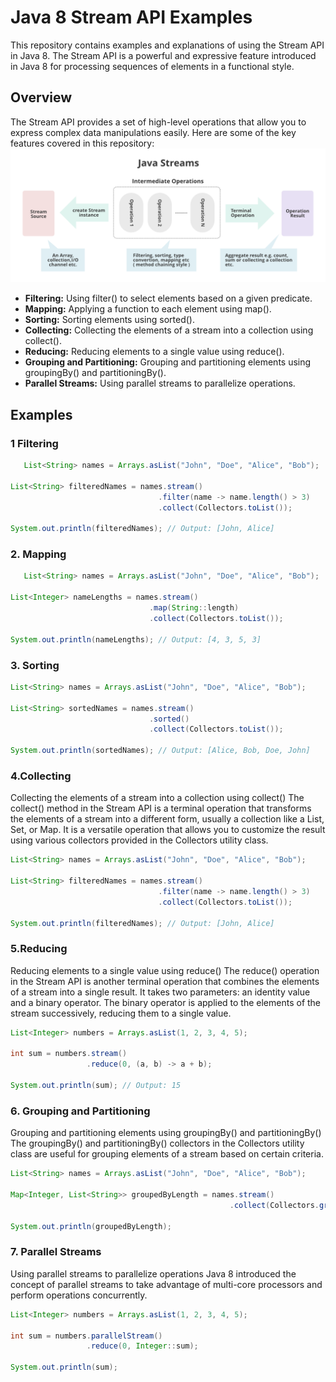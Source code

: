 # Java 8 Stream API Examples

This repository contains examples and explanations of using the Stream API in Java 8. The Stream API is a powerful and expressive feature introduced in Java 8 for processing sequences of elements in a functional style.

## Overview

The Stream API provides a set of high-level operations that allow you to express complex data manipulations easily. Here are some of the key features covered in this repository:
![image](JavaStream.png )

- **Filtering:** Using filter() to select elements based on a given predicate.
- **Mapping:** Applying a function to each element using map().
- **Sorting:** Sorting elements using sorted().
- **Collecting:** Collecting the elements of a stream into a collection using collect().
- **Reducing:** Reducing elements to a single value using reduce().
- **Grouping and Partitioning:** Grouping and partitioning elements using groupingBy() and partitioningBy().
- **Parallel Streams:** Using parallel streams to parallelize operations.

## Examples

### 1 Filtering

```java
   List<String> names = Arrays.asList("John", "Doe", "Alice", "Bob");

List<String> filteredNames = names.stream()
                                 .filter(name -> name.length() > 3)
                                 .collect(Collectors.toList());

System.out.println(filteredNames); // Output: [John, Alice]
```

### 2. Mapping

```java
   List<String> names = Arrays.asList("John", "Doe", "Alice", "Bob");

List<Integer> nameLengths = names.stream()
                               .map(String::length)
                               .collect(Collectors.toList());

System.out.println(nameLengths); // Output: [4, 3, 5, 3]
```

### 3. Sorting

```java
List<String> names = Arrays.asList("John", "Doe", "Alice", "Bob");

List<String> sortedNames = names.stream()
                               .sorted()
                               .collect(Collectors.toList());

System.out.println(sortedNames); // Output: [Alice, Bob, Doe, John]
```

### 4.Collecting

Collecting the elements of a stream into a collection using collect()
The collect() method in the Stream API is a terminal operation that transforms the elements of a stream into a different form, usually a collection like a List, Set, or Map. It is a versatile operation that allows you to customize the result using various collectors provided in the Collectors utility class.

```java
List<String> names = Arrays.asList("John", "Doe", "Alice", "Bob");

List<String> filteredNames = names.stream()
                                 .filter(name -> name.length() > 3)
                                 .collect(Collectors.toList());

System.out.println(filteredNames); // Output: [John, Alice]
```

### 5.Reducing

Reducing elements to a single value using reduce()
The reduce() operation in the Stream API is another terminal operation that combines the elements of a stream into a single result. It takes two parameters: an identity value and a binary operator. The binary operator is applied to the elements of the stream successively, reducing them to a single value.

```java
List<Integer> numbers = Arrays.asList(1, 2, 3, 4, 5);

int sum = numbers.stream()
                 .reduce(0, (a, b) -> a + b);

System.out.println(sum); // Output: 15
```

### 6. Grouping and Partitioning

Grouping and partitioning elements using groupingBy() and partitioningBy()
The groupingBy() and partitioningBy() collectors in the Collectors utility class are useful for grouping elements of a stream based on certain criteria.

```java
List<String> names = Arrays.asList("John", "Doe", "Alice", "Bob");

Map<Integer, List<String>> groupedByLength = names.stream()
                                                 .collect(Collectors.groupingBy(String::length));

System.out.println(groupedByLength);

```

### 7. Parallel Streams

Using parallel streams to parallelize operations
Java 8 introduced the concept of parallel streams to take advantage of multi-core processors and perform operations concurrently.

```java
List<Integer> numbers = Arrays.asList(1, 2, 3, 4, 5);

int sum = numbers.parallelStream()
                 .reduce(0, Integer::sum);

System.out.println(sum);
```
